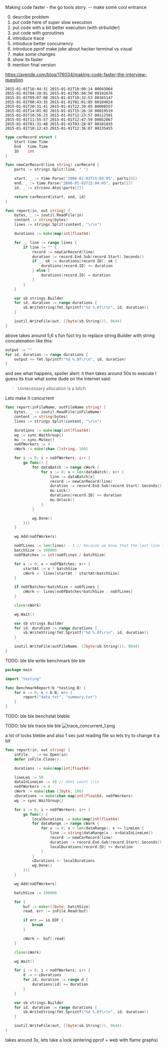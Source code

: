 Making code faster - the go tools story.
-- make some cool entrance

0. describe problem
1. put code here of super slow execution
2. put code with a bit better execution (with strbuilder)
3. put code with goroutines
4. introduce trace
5. introduce better concurrency
6. introduce pprof
	make joke about hacker terminal vs visual
7. make some changes
8. show its faster
9. mention final version

https://ayende.com/blog/176034/making-code-faster-the-interview-question

```
2015-01-01T16:44:31 2015-01-01T19:09:14 00043064
2015-01-01T04:20:01 2015-01-01T05:04:50 00192676
2015-01-01T09:07:08 2015-01-01T10:32:53 00165147
2015-01-01T00:43:35 2015-01-01T01:01:05 00184024
2015-01-01T20:31:41 2015-01-01T22:39:05 00098557
2015-01-01T14:01:02 2015-01-01T15:26:16 00019519
2015-01-01T10:56:23 2015-01-01T12:23:57 00112591
2015-01-01T11:55:57 2015-01-01T12:47:59 00052067
2015-01-01T01:31:48 2015-01-01T03:28:07 00181835
2015-01-01T10:12:43 2015-01-01T12:36:07 00135455
```


```go
type carRecord struct {
	Start time.Time
	End   time.Time
	ID    int
}

func newCarRecord(line string) carRecord {
	parts := strings.Split(line, " ")

	start, _ := time.Parse("2006-01-02T15:04:05", parts[0])
	end, _ := time.Parse("2006-01-02T15:04:05", parts[1])
	id, _ := strconv.Atoi(parts[2])

	return carRecord{start, end, id}
}

func report(in, out string) {
	bytes, _ := ioutil.ReadFile(in)
	content := string(bytes)
	lines := strings.Split(content, "\r\n")

	durations := make(map[int]float64)

	for _, line := range lines {
		if line != "" {
			record := newCarRecord(line)
			duration := record.End.Sub(record.Start).Seconds()
			if _, ok := durations[record.ID]; ok {
				durations[record.ID] += duration
			} else {
				durations[record.ID] = duration
			}
		}
	}

	var sb strings.Builder
	for id, duration := range durations {
		sb.WriteString(fmt.Sprintf("%d %.0f\r\n", id, duration))
	}

	ioutil.WriteFile(out, []byte(sb.String()), 0644)
}
```
above takes around 5,6 s
fun fuct try to replace string.Builder with string concatenation like this:
```go
output := ""
for id, duration := range durations {
	output += fmt.Sprintf("%d %.0f\r\n", id, duration)
}
```
and see what happens, spoiler alert: it then takes around 50s to execute
I guess its true what some dude on the internet said:
> Unnecessary allocation is a bitch

Lets make it concurrent

```go
func report(inFileName, outFileName string) {
	bytes, _ := ioutil.ReadFile(inFileName)
	content := string(bytes)
	lines := strings.Split(content, "\r\n")

	durations := make(map[int]float64)
	wg := sync.WaitGroup{}
	mu := sync.Mutex{}
	noOfWorkers := 4
	cWork := make(chan []string, 100)

	for i := 0; i < noOfWorkers; i++ {
		go func() {
			for dataBatch := range cWork {
				for x := 0; x < len(dataBatch); x++ {
					line := dataBatch[x]
					record := newCarRecord(line)
					duration := record.End.Sub(record.Start).Seconds()
					mu.Lock()
					durations[record.ID] += duration
					mu.Unlock()
				}
			}

			wg.Done()
		}()
	}

	wg.Add(noOfWorkers)

	noOfLines := len(lines) - 1 // because we know that the last line is empty
	batchSize := 100000
	noOfBatches := int(noOfLines / batchSize)

	for x := 0; x < noOfBatches; x++ {
		startAt := x * batchSize
		cWork <- lines[startAt : startAt+batchSize]
	}

	if noOfBatches*batchSize < noOfLines {
		cWork <- lines[noOfBatches*batchSize : noOfLines]
	}

	close(cWork)

	wg.Wait()

	var sb strings.Builder
	for id, duration := range durations {
		sb.WriteString(fmt.Sprintf("%d %.0f\r\n", id, duration))
	}

	ioutil.WriteFile(outFileName, []byte(sb.String()), 0644)
}
```

TODO: ble ble write benchmark ble ble 

```go
package main

import "testing"

func BenchmarkReport(b *testing.B) {
	for n := 0; n < b.N; n++ {
		report("data.txt", "summary.txt")
	}
}
```

TODO: ble ble benchstat bleble

TODO: ble ble trace ble ble
![trace_concurrent_1.png](trace_concurrent_1.png)

a lot of locks bleble and also 1 sec just reading file so lets try to change it a bit 

```go
func report(in, out string) {
	inFile, _ := os.Open(in)
	defer inFile.Close()

	durations := make(map[int]float64)

	lineLen := 50
	dataInLineLen := 48 // dont count \r\n
	noOfWorkers := 4
	cWork := make(chan []byte, 100)
	cDurations := make(chan map[int]float64, noOfWorkers)
	wg := sync.WaitGroup{}

	for i := 0; i < noOfWorkers; i++ {
		go func() {
			localDurations := make(map[int]float64)
			for dataRange := range cWork {
				for x := 0; x < len(dataRange); x += lineLen {
					line := string(dataRange[x : x+dataInLineLen])
					record := newCarRecord(line)
					duration := record.End.Sub(record.Start).Seconds()
					localDurations[record.ID] += duration
				}
			}
			cDurations <- localDurations
			wg.Done()
		}()
	}

	wg.Add(noOfWorkers)

	batchSize := 100000

	for {
		buf := make([]byte, batchSize)
		read, err := inFile.Read(buf)

		if err == io.EOF {
			break
		}

		cWork <- buf[:read]
	}

	close(cWork)

	wg.Wait()

	for i := 0; i < noOfWorkers; i++ {
		d := <-cDurations
		for id, duration := range d {
			durations[id] += duration
		}
	}

	var sb strings.Builder
	for id, duration := range durations {
		sb.WriteString(fmt.Sprintf("%d %.0f\r\n", id, duration))
	}

	ioutil.WriteFile(out, []byte(sb.String()), 0644)
}
```

takes around 3s, lets take a look (entering pprof + web with flame graphs)


